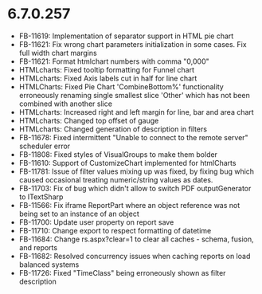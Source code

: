 # 6.7.0.257
* FB-11619: Implementation of separator support in HTML pie chart
* FB-11621: Fix wrong chart parameters initialization in some cases.  Fix full width chart margins
* FB-11621: Format htmlchart numbers with comma "0,000"
* HTMLcharts: Fixed tooltip formatting for Funnel chart
* HTMLcharts: Fixed Axis labels cut in half for line chart
* HTMLCharts: Fixed Pie Chart 'CombineBottom%' functionality erroneously renaming single smallest slice 'Other' which has not been combined with another slice
* HTMLcharts: Increased right and left margin for line, bar and area chart
* HTMLcharts: Changed top offset of gauge
* HTMLcharts: Changed generation of description in filters
* FB-11678: Fixed intermittent "Unable to connect to the remote server" scheduler error
* FB-11808: Fixed styles of VisualGroups to make them bolder
* FB-11610: Support of CustomizeChart implemented for htmlCharts
* FB-11781: Issue of filter values mixing up was fixed, by fixing bug which caused occasional treating numeric/string values as dates.
* FB-11703: Fix of bug which didn't allow to switch PDF outputGenerator to ITextSharp
* FB-11566: Fix iframe ReportPart where an object reference was not being set to an instance of an object
* FB-11700: Update user property on report save
* FB-11710: Change export to respect formatting of datetime
* FB-11684: Change rs.aspx?clear=1 to clear all caches - schema, fusion, and reports
* FB-11682: Resolved concurrency issues when caching reports on load balanced systems
* FB-11726: Fixed "TimeClass" being erroneously shown as filter description
